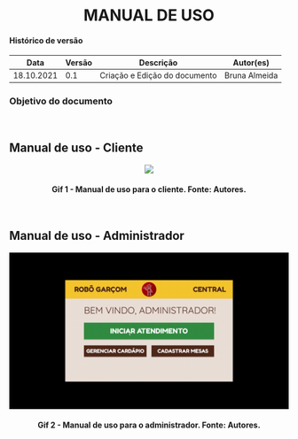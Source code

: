 # <center>  MANUAL DE USO

#### Histórico de versão<br>

|      Data      | Versão | Descrição | Autor(es)|
| -------------- | --------- | --------- | -------- |
| 18.10.2021     |    0.1    | Criação e Edição do documento| Bruna Almeida |


### Objetivo do documento

<div align="justify"></div>

</br>

## Manual de uso - Cliente

<div align="center"><img src="../imagens/Video_Utilizacao_Usuario.gif" width="800" ></div><br>
<figcaption align='center'>
    <b>Gif 1 - Manual de uso para o cliente. Fonte: Autores.</b>
</figcaption>
<br>

</br>

## Manual de uso - Administrador

<div align="center"><img src="../imagens/Video_Utilizacao_Restaurante.gif" width="800" ></div><br>
<figcaption align='center'>
    <b>Gif 2 - Manual de uso para o administrador. Fonte: Autores.</b>
</figcaption>
<br>


